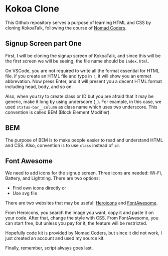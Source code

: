 # Kokoa Clone

This Github repository serves a purpose of learning HTML and CSS by cloning KokoaTalk, following the course of [Nomad Coders](https://nomadcoders.co/kokoa-clone). 

## Signup Screen part One

First, I will be cloning the signup screen of KokoaTalk, and since this will be the first screen we will be seeing, the file name should be `index.html`. 

On VSCode, you are not required to write all the format essential for HTML file. if you create an HTML file and type in `!`, it will show you an emmet abbrevation. Now press Enter, and it will present you a decent HTML format including head, body, and so on. 

Also, when you try to create class or ID but you are afraid that it may be generic, make it long by using underscore (`_`). For example, in this case, we used `status-bar__column` as class name which uses two underscore. This convention is called BEM (Block Element Modifier). 

## BEM

The purpose of BEM is to make people easier to read and understand HTML and CSS. Also, convention is to use `class` instead of `id`. 

## Font Awesome

We need to add icons for the signup screen. Three icons are needed: Wi-Fi, Battery, and Lightning. There are two options: 

- Find own icons directly or
- Use svg file

There are two websites that may be useful: [Heroicons](https://heroicons.com/) and [FontAwesome](https://fontawesome.com/).

From Heroicons, you search the image you want, copy it and paste it on your code. After that, change the style with CSS. From FontAwesome, you can start free, but unless you pay for it, the feature will be restricted. 

Hopefully code kit is provided by Nomad Coders, but since it did not work, I just created an account and used my source kit. 

Finally, remember, script always goes last. 
